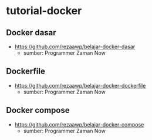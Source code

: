 # tutorial-docker

## Docker dasar
- https://github.com/rezaawp/belajar-docker-dasar
  - sumber: Programmer Zaman Now

## Dockerfile
- https://github.com/rezaawp/belajar-docker-dockerfile
  - sumber: Programmer Zaman Now

## Docker compose
- https://github.com/rezaawp/belajar-docker-compose
  - sumber: Programmer Zaman Now 
